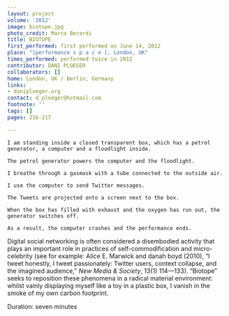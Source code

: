 ```yaml
---
layout: project
volume: '2012'
image: biotope.jpg
photo_credit: Marco Berardi
title: BIOTOPE
first_performed: first performed on June 14, 2012
place: "]performance s p a c e [, London, UK"
times_performed: performed twice in 2012
contributor: DANI PLOEGER
collaborators: []
home: London, UK / Berlin, Germany
links:
- daniploeger.org
contact: d_ploeger@hotmail.com
footnote: ''
tags: []
pages: 216-217

---
```


	I am standing inside a closed transparent box, which has a petrol generator, a computer and a floodlight inside.

	The petrol generator powers the computer and the floodlight.

	I breathe through a gasmask with a tube connected to the outside air.

	I use the computer to send Twitter messages.

	The Tweets are projected onto a screen next to the box.

	When the box has filled with exhaust and the oxygen has run out, the generator switches off.

	As a result, the computer crashes and the performance ends.

Digital social networking is often considered a disembodied activity that plays an important role in practices of self-commodification and micro-celebrity (see for example: Alice E. Marwick and danah boyd (2010), “I tweet honestly, I tweet passionately: Twitter users, context collapse, and the imagined audience,” _New Media & Society_, 13(1) 114—133). “Biotope” seeks to reposition these phenomena in a radical material environment: whilst vainly displaying myself like a toy in a plastic box, I vanish in the smoke of my own carbon footprint.

Duration: seven minutes
